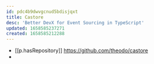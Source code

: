 ```yaml
---
id: pdc4b9dwvgcnud5bdisjqxt
title: Castore
desc: 'Better DevX for Event Sourcing in TypeScript'
updated: 1658585237271
created: 1658585212288
---
```


- [[p.hasRepository]] https://github.com/theodo/castore
- 